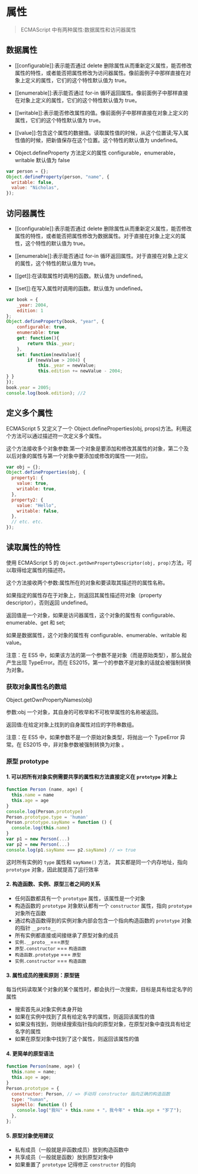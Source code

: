 # 属性

> ECMAScript 中有两种属性:数据属性和访问器属性

## 数据属性

- [[configurable]]:表示能否通过 delete 删除属性从而重新定义属性，能否修改属性的特性，或者能否把属性修改为访问器属性。像前面例子中那样直接在对象上定义的属性，它们的这个特性默认值为 true。

- [[enumerable]]:表示能否通过 for-in 循环返回属性。像前面例子中那样直接在对象上定义的属性，它们的这个特性默认值为 true。

- [[writable]]:表示能否修改属性的值。像前面例子中那样直接在对象上定义的属性，它们的这个特性默认值为 true。

- [[value]]:包含这个属性的数据值。读取属性值的时候，从这个位置读;写入属性值的时候，把新值保存在这个位置。这个特性的默认值为 undefined。

- Object.defineProperty 方法定义的属性 configurable，enumerable，writable 默认值为 false

```js
var person = {};
Object.defineProperty(person, "name", {
  writable: false,
  value: "Nicholas",
});
```

## 访问器属性

- [[configurable]]:表示能否通过 delete 删除属性从而重新定义属性，能否修改属性的特性，或者能否把属性修改为数据属性。对于直接在对象上定义的属性，这个特性的默认值为 true。

- [[enumerable]]:表示能否通过 for-in 循环返回属性。对于直接在对象上定义的属性，这个特性的默认值为 true。

- [[get]]:在读取属性时调用的函数。默认值为 undefined。

- [[set]]:在写入属性时调用的函数。默认值为 undefined。

```js
var book = {
    _year: 2004,
    edition: 1
};
Object.defineProperty(book, "year", {
    configurable: true,
    enumerable: true
    get: function(){
        return this._year;
    },
    set: function(newValue){
        if (newValue > 2004) {
            this._year = newValue;
            this.edition += newValue - 2004;
} }
});
book.year = 2005;
console.log(book.edition); //2
```

## 定义多个属性

ECMAScript 5 又定义了一个 Object.defineProperties(obj, props)方法。利用这个方法可以通过描述符一次定义多个属性。

这个方法接收多个对象参数:第一个对象是要添加和修改其属性的对象，第二个及以后对象的属性与第一个对象中要添加或修改的属性一一对应。

```js
var obj = {};
Object.defineProperties(obj, {
  property1: {
    value: true,
    writable: true,
  },
  property2: {
    value: "Hello",
    writable: false,
  },
  // etc. etc.
});
```

## 读取属性的特性

使用 ECMAScript 5 的 `Object.getOwnPropertyDescriptor(obj, prop)`方法，可以取得给定属性的描述符。

这个方法接收两个参数:属性所在的对象和要读取其描述符的属性名称。

如果指定的属性存在于对象上，则返回其属性描述符对象（property descriptor），否则返回 undefined。

返回值是一个对象，如果是访问器属性，这个对象的属性有 configurable、enumerable、get 和 set;

如果是数据属性，这个对象的属性有 configurable、enumerable、writable 和 value。

注意：在 ES5 中，如果该方法的第一个参数不是对象（而是原始类型），那么就会产生出现 TypeError。而在 ES2015，第一个的参数不是对象的话就会被强制转换为对象。

### 获取对象属性名的数组

Object.getOwnPropertyNames(obj)

参数:obj 一个对象，其自身的可枚举和不可枚举属性的名称被返回。

返回值:在给定对象上找到的自身属性对应的字符串数组。

注意：在 ES5 中，如果参数不是一个原始对象类型，将抛出一个 TypeError 异常。在 ES2015 中，非对象参数被强制转换为对象 。

### 原型 prototype

#### 1. 可以把所有对象实例需要共享的属性和方法直接定义在 `prototype` 对象上

```js
function Person (name, age) {
  this.name = name
  this.age = age
}
console.log(Person.prototype)
Person.prototype.type = 'human'
Person.prototype.sayName = function () {
  console.log(this.name)
}
var p1 = new Person(...)
var p2 = new Person(...)
console.log(p1.sayName === p2.sayName) // => true
```

这时所有实例的 `type` 属性和 `sayName()` 方法，
其实都是同一个内存地址，指向 `prototype` 对象，因此就提高了运行效率

#### 2. 构造函数、实例、原型三者之间的关系

- 任何函数都具有一个 `prototype` 属性，该属性是一个对象
- 构造函数的 `prototype` 对象默认都有一个 `constructor` 属性，指向 `prototype` 对象所在函数
- 通过构造函数得到的实例对象内部会包含一个指向构造函数的 `prototype` 对象的指针 `__proto__`
- 所有实例都直接或间接继承了原型对象的成员
- `实例.__proto__`===`原型`
- `原型.constructor` === `构造函数`
- `构造函数.prototype` === `原型`
- `实例.constructor` === `构造函数`

#### 3. 属性成员的搜索原则：原型链

每当代码读取某个对象的某个属性时，都会执行一次搜索，目标是具有给定名字的属性

- 搜索首先从对象实例本身开始
- 如果在实例中找到了具有给定名字的属性，则返回该属性的值
- 如果没有找到，则继续搜索指针指向的原型对象，在原型对象中查找具有给定名字的属性
- 如果在原型对象中找到了这个属性，则返回该属性的值

#### 4. 更简单的原型语法

```js
function Person(name, age) {
  this.name = name;
  this.age = age;
}
Person.prototype = {
  constructor: Person, // => 手动将 constructor 指向正确的构造函数
  type: "human",
  sayHello: function () {
    console.log("我叫" + this.name + "，我今年" + this.age + "岁了");
  },
};
```

#### 5. 原型对象使用建议

- 私有成员（一般就是非函数成员）放到构造函数中
- 共享成员（一般就是函数）放到原型对象中
- 如果重置了 `prototype` 记得修正 `constructor` 的指向
